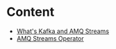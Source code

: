 # Content
* [What's Kafka and AMQ Streams](doc/kafka-concepts/README.md)
* [AMQ Streams Operator](doc/operator/README.md)